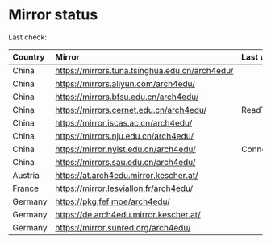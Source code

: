 <script src="./time.js"></script>
# Mirror status
Last check: <script type="text/javascript">localize(1744899780.6201315);</script>

|Country|Mirror|Last update|
|:------|:-----|:----------|
|China|https://mirrors.tuna.tsinghua.edu.cn/arch4edu/|<script type="text/javascript">localize(1744872396);</script>|
|China|https://mirrors.aliyun.com/arch4edu/|<script type="text/javascript">localize(1744872396);</script>|
|China|https://mirrors.bfsu.edu.cn/arch4edu/|<script type="text/javascript">localize(1744829114);</script>|
|China|https://mirrors.cernet.edu.cn/arch4edu/|ReadTimeout|
|China|https://mirror.iscas.ac.cn/arch4edu/|<script type="text/javascript">localize(1744872396);</script>|
|China|https://mirrors.nju.edu.cn/arch4edu/|<script type="text/javascript">localize(1744785876);</script>|
|China|https://mirror.nyist.edu.cn/arch4edu/|ConnectionError|
|China|https://mirrors.sau.edu.cn/arch4edu/|<script type="text/javascript">localize(1731653531);</script>|
|Austria|https://at.arch4edu.mirror.kescher.at/|<script type="text/javascript">localize(1744872396);</script>|
|France|https://mirror.lesviallon.fr/arch4edu/|<script type="text/javascript">localize(1744872396);</script>|
|Germany|https://pkg.fef.moe/arch4edu/|<script type="text/javascript">localize(1744872396);</script>|
|Germany|https://de.arch4edu.mirror.kescher.at/|<script type="text/javascript">localize(1744872396);</script>|
|Germany|https://mirror.sunred.org/arch4edu/|<script type="text/javascript">localize(1744872396);</script>|

<script src="./tablefilter/tablefilter.js"></script>
<script src="./table.js"></script>
